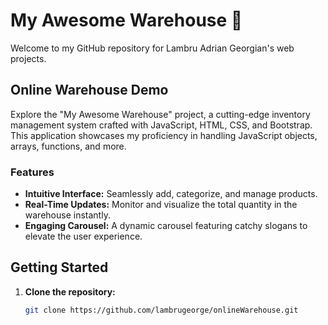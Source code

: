 # My Awesome Warehouse 🚀

Welcome to my GitHub repository for Lambru Adrian Georgian's web projects.

## Online Warehouse Demo

Explore the "My Awesome Warehouse" project, a cutting-edge inventory management system crafted with JavaScript, HTML, CSS, and Bootstrap. This application showcases my proficiency in handling JavaScript objects, arrays, functions, and more.

### Features

- **Intuitive Interface:** Seamlessly add, categorize, and manage products.
- **Real-Time Updates:** Monitor and visualize the total quantity in the warehouse instantly.
- **Engaging Carousel:** A dynamic carousel featuring catchy slogans to elevate the user experience.

## Getting Started

1. **Clone the repository:**

   ```bash
   git clone https://github.com/lambrugeorge/onlineWarehouse.git
